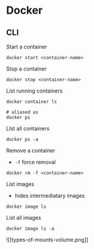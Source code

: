 Docker
=========================

CLI
----------------------------------------------

Start a container
```
docker start <container-name>
```

Stop a container
```
docker stop <container-name>
```

List running containers
```
docker container ls

# aliased as
docker ps
```

LIst all containers
```
docker ps -a
```

Remove a container
- `-f` force removal
```
docker rm -f <container-name>
```

List images
- hides intermediatary images
```
docker image ls
```

List all images
```
docker image ls -a
```

![[types-of-mounts-volume.png]]

